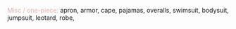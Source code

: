 <font color="F1ACAB">Misc / one-piece:</font>
apron, armor, cape, pajamas, overalls, swimsuit, bodysuit, jumpsuit, leotard, robe,